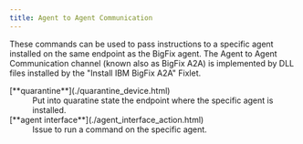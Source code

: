 ```yaml
---
title: Agent to Agent Communication
---
```


These commands can be used to pass instructions to a specific agent installed on the same endpoint as the BigFix agent. The Agent to Agent Communication channel (known also as BigFix A2A) is implemented by DLL files installed by the "Install IBM BigFix A2A" Fixlet.

<dl>

  <dt>[**quarantine**](./quarantine_device.html)</dt>
  <dd>Put into quaratine state the endpoint where the specific agent is installed.</dd>

  <dt>[**agent interface**](./agent_interface_action.html)</dt>
  <dd>Issue to run a command on the specific agent.</dd>
  
</dl>
